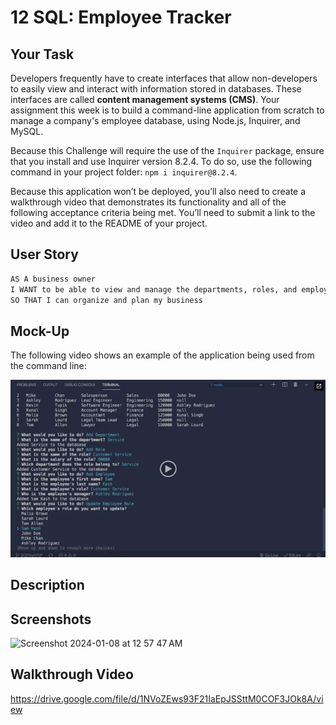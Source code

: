 # 12 SQL: Employee Tracker

## Your Task

Developers frequently have to create interfaces that allow non-developers to easily view and interact with information stored in databases. These interfaces are called **content management systems (CMS)**. Your assignment this week is to build a command-line application from scratch to manage a company's employee database, using Node.js, Inquirer, and MySQL.

Because this Challenge will require the use of the `Inquirer` package, ensure that you install and use Inquirer version 8.2.4. To do so, use the following command in your project folder: `npm i inquirer@8.2.4`.

Because this application won’t be deployed, you’ll also need to create a walkthrough video that demonstrates its functionality and all of the following acceptance criteria being met. You’ll need to submit a link to the video and add it to the README of your project.

## User Story

```md
AS A business owner
I WANT to be able to view and manage the departments, roles, and employees in my company
SO THAT I can organize and plan my business
```



## Mock-Up

The following video shows an example of the application being used from the command line:

[![A video thumbnail shows the command-line employee management application with a play button overlaying the view.](./Assets/12-sql-homework-video-thumbnail.png)](https://2u-20.wistia.com/medias/2lnle7xnpk)


## Description 



## Screenshots 
<img width="1356" alt="Screenshot 2024-01-08 at 12 57 47 AM" src="https://github.com/manjotpadda13/manjotpadda-employee-tracker/assets/79305241/62196bf1-0813-4108-b6c0-97b827bc44c5">





## Walkthrough Video 

https://drive.google.com/file/d/1NVoZEws93F21IaEpJSSttM0COF3JOk8A/view 



